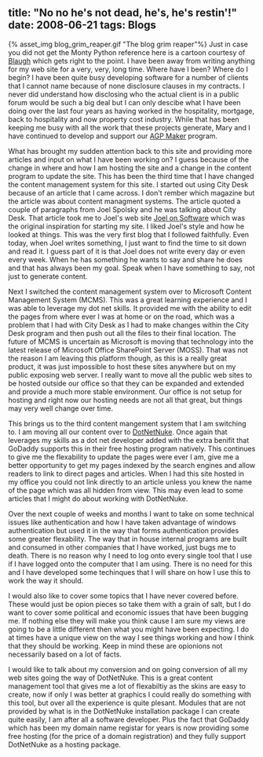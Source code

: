 title: "No no he's not dead, he's, he's restin'!"
date: 2008-06-21
tags: Blogs
---
{% asset_img blog_grim_reaper.gif "The blog grim reaper"%}
Just in case you did not get the Monty Python reference here is a cartoon courtesy of [Blaugh](http://www.blaugh.com) which gets right to the point.  I have been away from writing anything for my web site for a very, very, long time.  Where have I been?  Where do I begin?  I have been quite busy developing software for a number of clients that I cannot name because of none disclosure clauses in my contracts.  I never did understand how disclosing who the actual client is in a public forum would be such a big deal but I can only descibe what I have been doing over the last four years as having worked in the hospitality, mortgage, back to hospitality and now property cost industry.  While that has been keeping me busy with all the work that these projects generate, Mary and I have continued to develop and support our [AGP Maker](http://www.agpmaker.com) program.

What has brought my sudden attention back to this site and providing more articles and input on what I have been working on?  I guess because of the change in where and how I am hosting the site and a change in the content program to update the site.  This has been the third time that I have changed the content management system for this site.  I started out using City Desk because of an article that I came across. I don't rember which magazine but the article was about content managment systems. The article quoted a couple of paragraphs  from Joel Spolsky and he was talking about City Desk.  That article took me to Joel's web site [Joel on Software](http://www.joelonsoftware.com) which was the original inspiration for starting my site.  I liked Joel's style and how he looked at things.  This was the very first blog that I followed faithfully.  Even today, when Joel writes something, I just want to find the time to sit down and read it.  I guess part of it is that Joel does not write every day or even every week.  When he has something he wants to say and share he does and that has always been my goal.  Speak when I have something to say, not just to generate content.

Next I switched the content management system over to Microsoft Content Management System (MCMS).  This was a great learning experience and I was able to leverage my dot net skills.  It provided me with the ability to edit the pages from where ever I was at home or on the road, which was a problem that I had with City Desk as I had to make changes within the City Desk program and then push out all the files to their final location.  The future of MCMS is uncertain as Microsoft is moving that technology into the latest release of Microsoft Office SharePoint Server (MOSS).  That was not the reason I am leaving this platform though, as this is a really great product, it was just impossible to host these sites anywhere but on my public exposing web server.  I really want to move all the public web sites to be hosted outside our office so that they can be expanded and extended and provide a much more stable environment.  Our office is not setup for hosting and right now our hosting needs are not all that great, but things may very well change over time.

This brings us to the third content mangement system that I am switching to.  I am moving all our content over to [DotNetNuke](http://www.dnnsoftware.com).  Once again that leverages my skills as a dot net developer added with the extra benifit that GoDaddy supports this in their free hosting program natively.  This continues to give me the flexability to update the pages were ever I am, give me a better opportunity to get my pages indexed by the search engines and allow readers to link to direct pages and articles.  When I had this site hosted in my office you could not link directly to an article unless you knew the name of the page which was all hidden from view.  This may even lead to some articles that I might do about working with DotNetNuke.

Over the next couple of weeks and months I want to take on some technical issues like authentication and how I have taken advantage of windows authentication but used it in the way that forms authentication provides some greater flexability.  The way that in house internal programs are built and consumed in other companies that I have worked, just bugs me to death.  There is no reason why I need to log onto every single tool that I use if I have logged onto the computer that I am using.  There is no need for this and I have developed some techinques that I will share on how I use this to work the way it should. 

I would also like to cover some topics that I have never covered before.  These would just be opion pieces so take them with a grain of salt, but I do want to cover some political and economic issues that have been bugging me.  If nothing else they will make you think cause I am sure my views are going to be a little different then what you might have been expecting.  I do at times have a unique view on the way I see things working and how I think that they should be working.  Keep in mind these are opionions not necessarily based on a lot of facts. 

I would like to talk about my conversion and on going conversion of all my web sites going the way of DotNetNuke.  This is a great content management tool that gives me a lot of flexabiltiy as the skins are easy to create, now if only I was better at graphics I could really do something with this tool, but over all the experience is quite plesant.  Modules that are not provided by what is in the DotNetNuke installation package I can create quite easily, I am after all a software developer.  Plus the fact that GoDaddy which has been my domain name registar for years is now providing some free hosting (for the price of a domain registration) and they fully support DotNetNuke as a hosting package. 
  